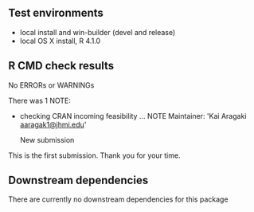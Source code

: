 ## Test environments
* local install and win-builder (devel and release)
* local OS X install, R 4.1.0


## R CMD check results
No ERRORs or WARNINGs

There was 1 NOTE:

* checking CRAN incoming feasibility ... NOTE
  Maintainer: 'Kai Aragaki <aaragak1@jhmi.edu>'
  
  New submission
  
This is the first submission. Thank you for your time.


## Downstream dependencies
There are currently no downstream dependencies for this package